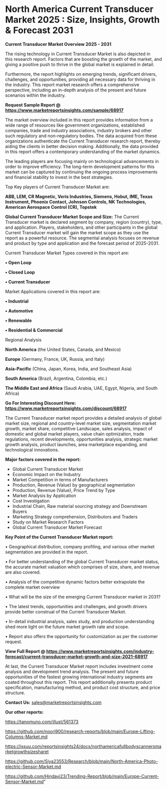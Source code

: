 # North America Current Transducer Market 2025 : Size, Insights, Growth & Forecast 2031

<Strong> Current Transducer Market Overview 2025 - 2031</strong>

The rising technology in Current Transducer Market is also depicted in this research report. Factors that are boosting the growth of the market, and giving a positive push to thrive in the global market is explained in detail.

Furthermore, the report highlights on emerging trends, significant drivers, challenges, and opportunities, providing all necessary data for thriving in the industry. This report market research offers a comprehensive perspective, including an in-depth analysis of the present and future scenarios within the industry.

<strong>Request Sample Report @ <a href=https://www.marketreportsinsights.com/sample/68917>https://www.marketreportsinsights.com/sample/68917</a></strong>

The market overview included in this report provides information from a wide range of resources like government organizations, established companies, trade and industry associations, industry brokers and other such regulatory and non-regulatory bodies. The data acquired from these organizations authenticate the Current Transducer research report, thereby aiding the clients in better decision making. Additionally, the data provided in this report offers a contemporary understanding of the market dynamics.

The leading players are focusing mainly on technological advancements in order to improve efficiency. The long-term development patterns for this market can be captured by continuing the ongoing process improvements and financial stability to invest in the best strategies.

Top Key players of Current Transducer Market are:

<strong>ABB, LEM, CR Magnetic, Veris Industries, Siemens, Hobut, IME, Texas Instrument, Phoenix Contact, Johnson Controls, NK Technologies, American Aerospace Control (CR), Topstek</strong>

<strong><b>Global Current Transducer Market Scope and Size:</b></strong>
The Current Transducer market is declared segment by company, region (country), type, and application. Players, stakeholders, and other participants in the global Current Transducer market will gain the market scope as they use the report as a powerful resource. The segmental analysis focuses on revenue and product by type and application and the forecast period of 2025-2031.

Current Transducer Market Types covered in this report are:

<strong>• Open Loop

• Closed Loop

• Current Transducer</strong>

Market Applications covered in this report are:

<strong>• Industrial

• Automotive

• Renewable

• Residential & Commercial</strong> 

Regional Analysis

<strong>North America</strong> (the United States, Canada, and Mexico)

<strong>Europe</strong> (Germany, France, UK, Russia, and Italy)

<strong>Asia-Pacific</strong> (China, Japan, Korea, India, and Southeast Asia)

<strong>South America</strong> (Brazil, Argentina, Colombia, etc.)

<strong>The Middle East and Africa</strong> (Saudi Arabia, UAE, Egypt, Nigeria, and South Africa)

<strong>Go For Interesting Discount Here: <a href=https://www.marketreportsinsights.com/discount/68917>https://www.marketreportsinsights.com/discount/68917</a></strong>

The Current Transducer market report provides a detailed analysis of global market size, regional and country-level market size, segmentation market growth, market share, competitive Landscape, sales analysis, impact of domestic and global market players, value chain optimization, trade regulations, recent developments, opportunities analysis, strategic market growth analysis, product launches, area marketplace expanding, and technological innovations.

<strong><b>Major factors covered in the report:</b></strong>
<ul>
  <li>Global Current Transducer Market </li>
  <li>Economic Impact on the Industry</li>
  <li>Market Competition in terms of Manufacturers</li>
  <li>Production, Revenue (Value) by geographical segmentation</li>
  <li>Production, Revenue (Value), Price Trend by Type</li>
  <li>Market Analysis by Application</li>
  <li>Cost Investigation</li>
  <li>Industrial Chain, Raw material sourcing strategy and Downstream Buyers</li>
  <li>Marketing Strategy comprehension, Distributors and Traders</li>
  <li>Study on Market Research Factors</li>
  <li>Global Current Transducer Market Forecast</li>
</ul>

<strong><b>Key Point of the Current Transducer Market report:</b></strong>

• Geographical distribution, company profiling, and various other market segmentation are provided in the report.

• For better understanding of the global Current Transducer market status, the accurate market valuation which comprises of size, share, and revenue are also covered.

• Analysis of the competitive dynamic factors better extrapolate the complete market overview

• What will be the size of the emerging Current Transducer market in 2031?

• The latest trends, opportunities and challenges, and growth drivers provide better construal of the Current Transducer Market.

• In-detail industrial analysis, sales study, and production understanding shed more light on the future market growth rate and scope.

• Report also offers the opportunity for customization as per the customer request.

<strong><b>View Full Report @ <a href=https://www.marketreportsinsights.com/industry-forecast/current-transducer-market-growth-and-size-2021-68917>https://www.marketreportsinsights.com/industry-forecast/current-transducer-market-growth-and-size-2021-68917</a></b></strong>


At last, the Current Transducer Market report includes investment come analysis and development trend analysis. The present and future opportunities of the fastest growing international industry segments are coated throughout this report. This report additionally presents product specification, manufacturing method, and product cost structure, and price structure.

<strong>Contact Us:</strong>
sales@marketreportsinsights.com

<strong>Our other reports:</strong>

<a href=https://tanomuno.com/illust/561373>https://tanomuno.com/illust/561373</a>

<a href=https://github.com/noori900/research-reports/blob/main/Europe-Lifting-Columns-Market.md>https://github.com/noori900/research-reports/blob/main/Europe-Lifting-Columns-Market.md</a>

<a href=https://issuu.com/reportsinsights24/docs/northamericafullbodyscannersmarketgrowthsizesharet>https://issuu.com/reportsinsights24/docs/northamericafullbodyscannersmarketgrowthsizesharet</a>

<a href=https://github.com/Siya23553/Research/blob/main/North-America-Photo-electric-Sensor-Market.md>https://github.com/Siya23553/Research/blob/main/North-America-Photo-electric-Sensor-Market.md</a>

<a href=https://github.com/Hindavi23/Trending-Report/blob/main/Europe-Current-Sensor-Market.md>https://github.com/Hindavi23/Trending-Report/blob/main/Europe-Current-Sensor-Market.md</a>"

